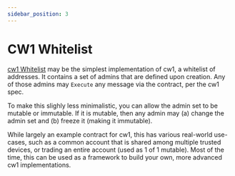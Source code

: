 ```yaml
---
sidebar_position: 3
---
```


# CW1 Whitelist

[cw1 Whitelist](https://github.com/CosmWasm/cw-plus/tree/master/contracts/cw1-whitelist) may be the simplest
implementation of cw1, a whitelist of addresses. It contains a set of admins that are defined upon creation. Any of
those admins may `Execute` any message via the contract, per the cw1 spec.

To make this slighly less minimalistic, you can allow the admin set to be mutable or immutable. If it is mutable, then
any admin may
(a) change the admin set and (b) freeze it (making it immutable).

While largely an example contract for cw1, this has various real-world use-cases, such as a common account that is
shared among multiple trusted devices, or trading an entire account (used as 1 of 1 mutable). Most of the time, this can
be used as a framework to build your own, more advanced cw1 implementations.

